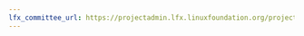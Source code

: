 ```yaml
---
lfx_committee_url: https://projectadmin.lfx.linuxfoundation.org/project/a092M00001Iw46JQAR/collaboration/committees/59c12dc9-7793-4efd-ba4c-0e0eabafca69
---
```



<link rel="preconnect" href="https://fonts.googleapis.com">
<link rel="preconnect" href="https://fonts.gstatic.com" crossorigin>
<link href="https://fonts.googleapis.com/css2?family=Red+Hat+Display:ital,wght@0,300..900;1,300..900&display=swap" rel="stylesheet">

<style>
.name, .company {
    font-family: "Red Hat Display", sans-serif !important;
    font-optical-sizing: auto;
    font-style: normal;
    font-weight: 300;
}
.company {
    font-size: smaller;
}
.title, .role {
    display: none !important;
}
div.member[style] {
    order: 0 !important;
}
</style>
